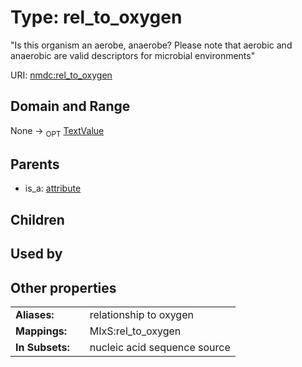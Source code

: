 
# Type: rel_to_oxygen


"Is this organism an aerobe, anaerobe? Please note that aerobic and anaerobic are valid descriptors for microbial environments"

URI: [nmdc:rel_to_oxygen](https://microbiomedata/meta/rel_to_oxygen)


## Domain and Range

None ->  <sub>OPT</sub> [TextValue](TextValue.md)

## Parents

 *  is_a: [attribute](attribute.md)

## Children


## Used by


## Other properties

|  |  |  |
| --- | --- | --- |
| **Aliases:** | | relationship to oxygen |
| **Mappings:** | | MIxS:rel_to_oxygen |
| **In Subsets:** | | nucleic acid sequence source |

